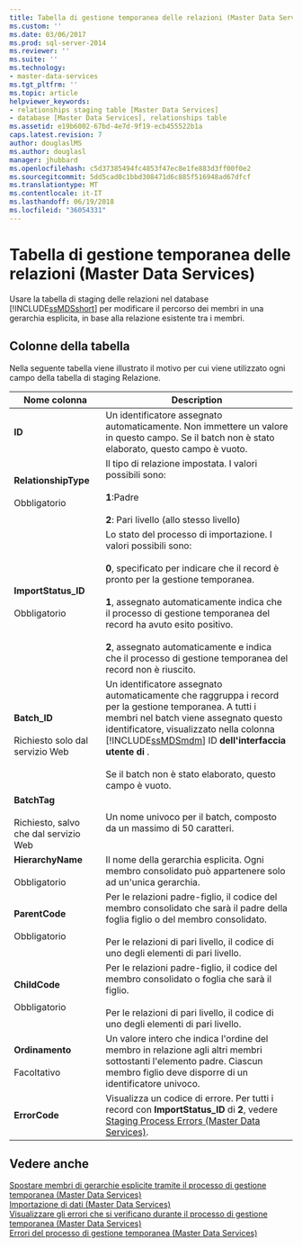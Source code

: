 ```yaml
---
title: Tabella di gestione temporanea delle relazioni (Master Data Services) | Microsoft Docs
ms.custom: ''
ms.date: 03/06/2017
ms.prod: sql-server-2014
ms.reviewer: ''
ms.suite: ''
ms.technology:
- master-data-services
ms.tgt_pltfrm: ''
ms.topic: article
helpviewer_keywords:
- relationships staging table [Master Data Services]
- database [Master Data Services], relationships table
ms.assetid: e19b6002-67bd-4e7d-9f19-ecb455522b1a
caps.latest.revision: 7
author: douglaslMS
ms.author: douglasl
manager: jhubbard
ms.openlocfilehash: c5d37385494fc4853f47ec8e1fe883d3ff00f0e2
ms.sourcegitcommit: 5dd5cad0c1bbd308471d6c885f516948ad67dfcf
ms.translationtype: MT
ms.contentlocale: it-IT
ms.lasthandoff: 06/19/2018
ms.locfileid: "36054331"
---
```

# <a name="relationship-staging-table-master-data-services"></a>Tabella di gestione temporanea delle relazioni (Master Data Services)
  Usare la tabella di staging delle relazioni nel database [!INCLUDE[ssMDSshort](../includes/ssmdsshort-md.md)] per modificare il percorso dei membri in una gerarchia esplicita, in base alla relazione esistente tra i membri.  
  
##  <a name="TableColumns"></a> Colonne della tabella  
 Nella seguente tabella viene illustrato il motivo per cui viene utilizzato ogni campo della tabella di staging Relazione.  
  
|Nome colonna|Description|  
|-----------------|-----------------|  
|**ID**|Un identificatore assegnato automaticamente. Non immettere un valore in questo campo. Se il batch non è stato elaborato, questo campo è vuoto.|  
|**RelationshipType**<br /><br /> Obbligatorio|Il tipo di relazione impostata. I valori possibili sono:<br /><br /> **1**:Padre<br /><br /> **2**: Pari livello (allo stesso livello)|  
|**ImportStatus_ID**<br /><br /> Obbligatorio|Lo stato del processo di importazione. I valori possibili sono:<br /><br /> **0**, specificato per indicare che il record è pronto per la gestione temporanea.<br /><br /> **1**, assegnato automaticamente indica che il processo di gestione temporanea del record ha avuto esito positivo.<br /><br /> **2**, assegnato automaticamente e indica che il processo di gestione temporanea del record non è riuscito.|  
|**Batch_ID**<br /><br /> Richiesto solo dal servizio Web|Un identificatore assegnato automaticamente che raggruppa i record per la gestione temporanea. A tutti i membri nel batch viene assegnato questo identificatore, visualizzato nella colonna [!INCLUDE[ssMDSmdm](../includes/ssmdsmdm-md.md)] ID **dell'interfaccia utente di** .<br /><br /> Se il batch non è stato elaborato, questo campo è vuoto.|  
|**BatchTag**<br /><br /> Richiesto, salvo che dal servizio Web|Un nome univoco per il batch, composto da un massimo di 50 caratteri.|  
|**HierarchyName**<br /><br /> Obbligatorio|Il nome della gerarchia esplicita. Ogni membro consolidato può appartenere solo ad un'unica gerarchia.|  
|**ParentCode**<br /><br /> Obbligatorio|Per le relazioni padre-figlio, il codice del membro consolidato che sarà il padre della foglia figlio o del membro consolidato.<br /><br /> Per le relazioni di pari livello, il codice di uno degli elementi di pari livello.|  
|**ChildCode**<br /><br /> Obbligatorio|Per le relazioni padre-figlio, il codice del membro consolidato o foglia che sarà il figlio.<br /><br /> Per le relazioni di pari livello, il codice di uno degli elementi di pari livello.|  
|**Ordinamento**<br /><br /> Facoltativo|Un valore intero che indica l'ordine del membro in relazione agli altri membri sottostanti l'elemento padre. Ciascun membro figlio deve disporre di un identificatore univoco.|  
|**ErrorCode**|Visualizza un codice di errore. Per tutti i record con **ImportStatus_ID** di **2**, vedere [Staging Process Errors &#40;Master Data Services&#41;](staging-process-errors-master-data-services.md).|  
  
## <a name="see-also"></a>Vedere anche  
 [Spostare membri di gerarchie esplicite tramite il processo di gestione temporanea &#40;Master Data Services&#41;](/sql/2014/master-data-services/add-update-and-delete-data-master-data-services)   
 [Importazione di dati &#40;Master Data Services&#41;](overview-importing-data-from-tables-master-data-services.md)   
 [Visualizzare gli errori che si verificano durante il processo di gestione temporanea &#40;Master Data Services&#41;](view-errors-that-occur-during-staging-master-data-services.md)   
 [Errori del processo di gestione temporanea &#40;Master Data Services&#41;](staging-process-errors-master-data-services.md)  
  
  
